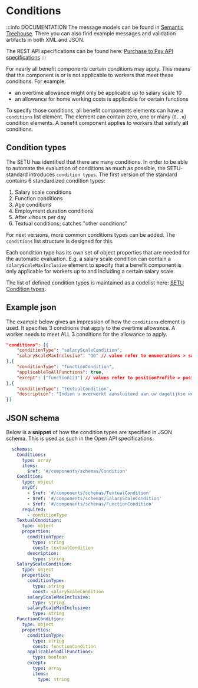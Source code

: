 # Conditions

:::info DOCUMENTATION
The message models can be found in [Semantic Treehouse](https://setu.semantic-treehouse.nl/specifications). There you can also find example messages and validation artifacts in both XML and JSON.

The REST API specifications can be found here: [Purchase to Pay API specifications](../api/oas-gelijkwaardige-beloning.mdx)
:::

For nearly all benefit components certain conditions may apply. This means that the component is or is not applicable to workers that meet these conditions. For example:
* an overtime allowance might only be applicable up to salary scale 10
* an allowance for home working costs is applicable for certain functions

To specify those conditions, all benefit components elements can have a `conditions` list element. The element can contain zero, one or many (`0..n`) condition elements. A benefit component applies to workers that satisfy **all** conditions.

## Condition types
The SETU has identified that there are many conditions. In order to be able to automate the evaluation of conditions as much as possible, the SETU-standard introduces `condition types`. The first version of the standard contains 6 standardized condition types:
1. Salary scale conditions
2. Function conditions
3. Age conditions
4. Employment duration conditions
5. After `x` hours per day
6. Textual conditions; catches "other conditions"

For next versions, more common conditions types can be added. The `conditions` list structure is designed for this.

Each condition type has its own set of object properties that are needed for the automatic evaluation. E.g. a salary scale condition can contain a `salaryScaleMaxInclusive` element to specify that a benefit component is only applicable for workers up to and including a certain salary scale.

The list of defined condition types is maintained as a codelist here: [SETU Condition types](https://setu.semantic-treehouse.nl/codelist/Codelist_89d3b9a9-8927-45de-b578-1cf96a90e6a3).

## Example json
The example below gives an impression of how the `conditions` element is used. It specifies 3 conditions that apply to the overtime allowance. A worker needs to meet ALL 3 conditions for the allowance to apply.

```json
"conditions": [{
    "conditionType": "salaryScaleCondition",
    "salaryScaleMaxInclusive": "10" // value refer to enumerations > salaryScale > name
},{
    "conditionType": "functionCondition",
    "applicableToAllFunctions": true,
    "except": ["function123"] // values refer to positionProfile > positionId > value
},{
    "conditionType": "textualCondition",
    "description": "Indien u overwerkt aansluitend aan uw dagelijkse werktijd geldt als aanvullende voorwaarde dat u dan pas recht heeft op een vergoeding als u: * minimaal 15 minuten overwerkt als uw werktijd die dag minder dan 4 uur bedraagt of * minimaal 30 minuten overwerkt als uw werktijd die dag 4 uur of meer bedraagt."
}]
```

## JSON schema

Below is a **snippet** of how the condition types are specified in JSON schema. This is used as such in the Open API specifications.

```yaml
  schemas:
    Conditions:
      type: array
      items:
        $ref: '#/components/schemas/Condition'
    Condition:
      type: object
      anyOf:
        - $ref: '#/components/schemas/TextualCondition'
        - $ref: '#/components/schemas/SalaryScaleCondition'
        - $ref: '#/components/schemas/FunctionCondition'
      required:
        - conditionType
    TextualCondition:
      type: object
      properties:
        conditionType:
          type: string
          const: textualCondition
        description:
          type: string
    SalaryScaleCondition:
      type: object
      properties:
        conditionType:
          type: string
          const: salaryScaleCondition
        salaryScaleMaxInclusive:
          type: string
        salaryScaleMinInclusive:
          type: string
    FunctionCondition:
      type: object
      properties:
        conditionType:
          type: string
          const: functionCondition
        applicableToAllFunctions:
          type: boolean
        except:
          type: array
          items:
            type: string
```
